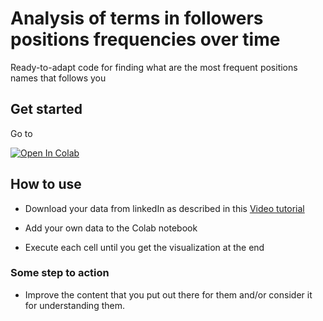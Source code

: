# Analysis of terms in followers positions frequencies over time

Ready-to-adapt code for finding what are the most frequent positions names that follows you

## Get started

Go to 

<div> <a href="https://colab.research.google.com/github/wilmeragsgh/term_freq_linkedin/blob/master/Term_frequency_of_followers'_positions_over_time_.ipynb"><img src="https://colab.research.google.com/assets/colab-badge.svg" alt="Open In Colab"/></a></div>

## How to use

- Download your data from linkedIn as described in this [Video tutorial](https://www.linkedin.com/posts/wilmeragslin_datascience-dataanalytics-datavisualization-activity-6627970391514107904-c_67)

- Add your own data to the Colab notebook

- Execute each cell until you get the visualization at the end

### Some step to action

- Improve the content that you put out there for them and/or consider it for understanding them.

